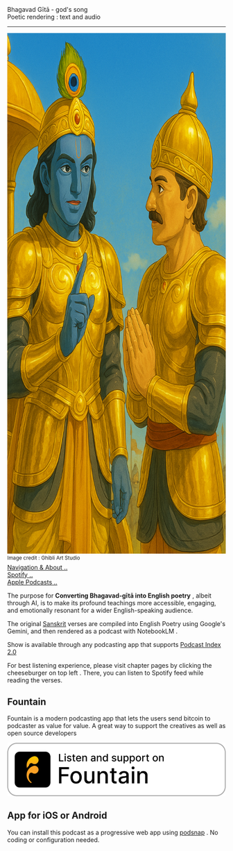 
<div class="cover-huge"> Bhagavad Gītā - god's song</div>

<div class="centered"> Poetic rendering : text and audio </div>

----

<div class="centered">
    <img src="./gitaRendition.png" alt="Gita Rendition" class="responsive"
    width = "1600"
    height = "1200" />
    
</div>
<div class="cover-small"><sup>Image credit : Ghibli Art Studio</sup></div>
<div class="cover-small">
  <div class="centered">
      <a href="./how.md">Navigation & About .. </a>
  </div>
</div>
<div class="cover-small">
  <div class="centered">
      <a href="https://open.spotify.com/show/0FHORcEQ2D6WCk4pTbmZBb?si=e024aa5b85844d1d">Spotify .. </a>
  </div>
</div>

<div class="cover-small">
  <div class="centered">
      <a href="https://podcasts.apple.com/us/podcast/bhagavad-gita-poetic-rendition/id1810350088">Apple Podcasts .. </a>
  </div>
</div>


<div class="cover-medium">
  <div class="centered">
</div>
</div>

The purpose for **Converting Bhagavad-gītā into English poetry**  , albeit through AI, is to make its profound teachings more accessible, engaging, and emotionally resonant for a wider English-speaking audience.

The original [Sanskrit](https://sanskritdocuments.org/doc_giitaa/bhagvadnew.html) verses are compiled into English Poetry using Google's Gemini, and then rendered as a podcast with NotebookLM .

Show is available through  any podcasting app that supports [Podcast Index 2.0](https://podcastindex.org/podcast/7267041)

For best listening experience, please visit chapter pages by clicking the  cheeseburger on top left <i class="fa fa-fw fa-bars"></i> . There, you can listen to Spotify feed while reading the verses.

## Fountain

Fountain is a modern podcasting app that lets the users send bitcoin to podcaster as value for value. A great way to support the creatives as well as open source developers

<center>

[![Click to go to Fountain for the show](./fountainBadge.png)](https://fountain.fm/show/RHSFZsKQoCZYJw6pURzp)

</center>

## App for iOS or Android

You can install this podcast as a progressive web app using [podsnap](https://podsnap.onrender.com/app/?show_id=7267041) . No coding or configuration needed.
